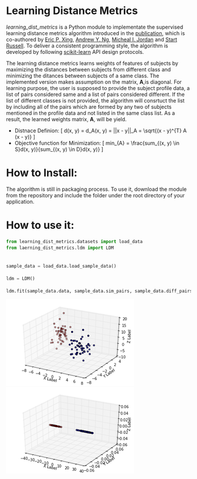 Learning Distance Metrics
=========================
*learning_dist_metrics* is a Python module to implementate the supervised learning distance metrics algorithm introduced in 
the [publication](http://ai.stanford.edu/~ang/papers/nips02-metric.pdf), which is co-authored by [Eric P. Xing](), [Andrew Y. Ng](), [Micheal I. Jordan]() and [Start Russell](). To deliver a consistent programming style, the algorithm is developed by following [scikit-learn](http://orbi.ulg.ac.be/bitstream/2268/154357/1/paper.pdf) API design protocols.

The learning distance metrics learns weights of features of subjects by maximizing the distances between subjects from different class and minimizing the ditances between subjects of a same class. The implemented version makes assumption on the matrix, **A**,is diagonal. For learning purpose, the user is supposed to provide the subject profile data, a list of pairs considered same and a list of pairs considered different. If the list of different classes is not provided, the algorithm will consrtuct the list by including all of the pairs which are formed by any two of subjects mentioned in the profile data and not listed in the same class list. As a result, the learned weights matrix, **A**, will be yield.

* Distnace Definion:
\[
d(x, y) = d_A(x, y) = ||x - y||_A = \sqrt{(x - y)^{T} A (x - y)}
\]
* Objective function for Minimization:
\[
min_{A} = \frac{sum_{(x, y) \in S}d(x, y)}{sum_{(x, y) \in D}d(x, y)}
\]



How to Install: 
===============
The algorithm is still in packaging process. To use it, download the module from the repository and include the folder under the root directory of your application.


How to use it:
==============
```python
from learning_dist_metrics.datasets import load_data
from laerning_dist_metrics.ldm import LDM


sample_data = load_data.load_sample_data()

ldm = LDM() 

ldm.fit(sample_data.data, sample_data.sim_pairs, sample_data.diff_pairs)
```
![3D Scatterplots of 2 Clusters in the original space](/images/2clusters_3d_origin.png)
![3D Scatterplots of 2 Clusters in the transformed Space](/images/2clusters_3d_fitted.png)